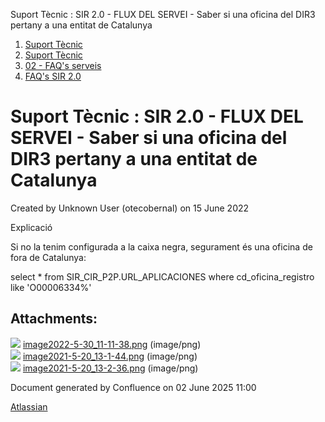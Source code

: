 Suport Tècnic : SIR 2.0 - FLUX DEL SERVEI - Saber si una oficina del DIR3 pertany a una entitat de Catalunya  

1.  [Suport Tècnic](index.md)
2.  [Suport Tècnic](13893782.md)
3.  [02 - FAQ's serveis](26313393.md)
4.  [FAQ's SIR 2.0](41523073.md)

Suport Tècnic : SIR 2.0 - FLUX DEL SERVEI - Saber si una oficina del DIR3 pertany a una entitat de Catalunya
============================================================================================================

Created by Unknown User (otecobernal) on 15 June 2022

Explicació

Si no la tenim configurada a la caixa negra, segurament és una oficina de fora de Catalunya:

select \* from SIR\_CIR\_P2P.URL\_APLICACIONES
where cd\_oficina\_registro like 'O00006334%'

Attachments:
------------

![](images/icons/bullet_blue.gif) [image2022-5-30\_11-11-38.png](attachments/64981804/64981805.png) (image/png)  
![](images/icons/bullet_blue.gif) [image2021-5-20\_13-1-44.png](attachments/64981804/64981806.png) (image/png)  
![](images/icons/bullet_blue.gif) [image2021-5-20\_13-2-36.png](attachments/64981804/64981807.png) (image/png)  

Document generated by Confluence on 02 June 2025 11:00

[Atlassian](http://www.atlassian.com/)